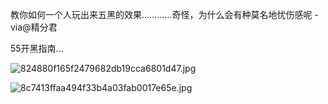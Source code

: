 教你如何一个人玩出来五黑的效果…………奇怪，为什么会有种莫名地忧伤感呢  -via@精分君

55开黑指南...

![824880f165f2479682db19cca6801d47.jpg](https://wxlzmt.github.io/cdn1/ext/qw/groups/30091/824880f165f2479682db19cca6801d47.jpg)

![8c7413ffaa494f33b4a03fab0017e65e.jpg](https://wxlzmt.github.io/cdn1/ext/qw/groups/30091/8c7413ffaa494f33b4a03fab0017e65e.jpg)
